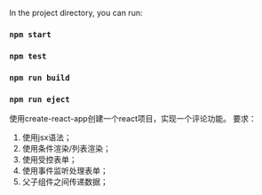 In the project directory, you can run:
### `npm start`
### `npm test`
### `npm run build`
### `npm run eject`

使用create-react-app创建一个react项目，实现一个评论功能。
要求：
1. 使用jsx语法；
2. 使用条件渲染/列表渲染；
3. 使用受控表单；
4. 使用事件监听处理表单；
5. 父子组件之间传递数据；